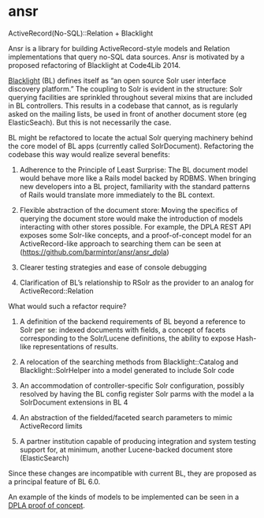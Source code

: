 ansr
====

ActiveRecord(No-SQL)::Relation + Blacklight

Ansr is a library for building ActiveRecord-style models and Relation implementations that query no-SQL data sources.
Ansr is motivated by a proposed refactoring of Blacklight at Code4Lib 2014.

[Blacklight](https://github.com/projectblacklight/blacklight) (BL) defines itself as “an open source Solr user interface discovery platform.” The coupling to Solr is evident in the structure: Solr querying facilities are sprinkled throughout several mixins that are included in BL controllers. This results in a codebase that cannot, as is regularly asked on the mailing lists, be used in front of another document store (eg ElasticSeach).  But this is not necessarily the case.

BL might be refactored to locate the actual Solr querying machinery behind the core model of BL apps (currently called SolrDocument).  Refactoring the codebase this way would realize several benefits:

1.   Adherence to the Principle of Least Surprise: The BL document model would behave more like a Rails model backed by RDBMS. When bringing new developers into a BL project, familiarity with the standard patterns of Rails would translate more immediately to the BL context.

2.   Flexible abstraction of the document store: Moving the specifics of querying the document store would make the introduction of models interacting with other stores possible. For example, the DPLA REST API exposes some Solr-like concepts, and a proof-of-concept model for an ActiveRecord-like approach to searching them can be seen at (https://github.com/barmintor/ansr/ansr_dpla)

3.   Clearer testing strategies and ease of console debugging

4.   Clarification of BL’s relationship to RSolr as the provider to an analog for ActiveRecord::Relation

What would such a refactor require?

1.   A definition of the backend requirements of BL beyond a reference to Solr per se: indexed documents with fields, a concept of facets corresponding to the Solr/Lucene definitions, the ability to expose Hash-like representations of results.

2.   A relocation of the searching methods from Blacklight::Catalog and Blacklight::SolrHelper into a model generated to include Solr code

3.   An accommodation of controller-specific Solr configuration, possibly resolved by having the BL config register Solr parms with the model a la SolrDocument extensions in BL 4

4.   An abstraction of the fielded/faceted search parameters to mimic ActiveRecord limits

5.   A partner institution capable of producing integration and system testing support for, at minimum, another Lucene-backed document store (ElasticSearch)

Since these changes are incompatible with current BL, they are proposed as a principal feature of BL 6.0.

An example of the kinds of models to be implemented can be seen in a [DPLA proof of concept](https://github.com/barmintor/ansr/ansr_dpla).
